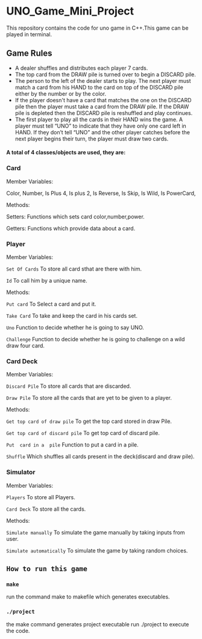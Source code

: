 # UNO_Game_Mini_Project
This repository contains the code for uno game in C++.This game can be played in terminal.

## Game Rules

* A dealer shuffles and distributes each player 7 cards. 
* The top card from the DRAW pile is turned over to begin a DISCARD pile. 
* The person to the left of the dealer starts to play. The next player must match a card from his HAND to the card on top of the DISCARD pile either by the number or by the color.
* If the player doesn't have a card that matches the one on the DISCARD pile then the player must take a card from the DRAW pile. If the DRAW pile is depleted then the DISCARD pile is reshuffled and play continues.
* The first player to play all the cards in their HAND wins the game. A player must tell “UNO” to indicate that they have only one card left in HAND. If they don’t tell “UNO” and the other player catches before the next player begins their turn, the player must draw two cards.

#### A total of 4 classes/objects are used, they are:
### Card

Member Variables: 

Color,
Number,
Is Plus 4,
Is plus 2,
Is Reverse,
Is Skip,
Is Wild,
Is PowerCard,

Methods:

Setters: 
Functions which sets card color,number,power.

Getters: 
Functions which provide data about a card.

### Player

Member Variables: 

`Set Of Cards`
To store all card sthat are there with him.

`Id`
To call him by a  unique name.

Methods:

`Put card`
To Select a card and put it.

`Take Card`
To take and keep the card in his cards set.

`Uno`
Function to decide whether he is going to say UNO.

`Challenge`
Function to decide whether he is going to challenge on a wild draw four  card.	

### Card Deck

Member Variables:

`Discard Pile`
To store all cards that are discarded.

`Draw Pile`
To store all the cards that are yet to be given to a player.

Methods:

`Get top card of draw pile`
To get the top card stored in draw Pile.

`Get top card of discard pile`
To get top card of discard pile.

`Put  card in a  pile`
Function to put a card in a pile.

`Shuffle`
Which shuffles all cards present in the deck(discard and draw pile).

### Simulator

Member Variables:

`Players`
To store all Players.

`Card Deck`
To store all the cards.

Methods:

`Simulate manually`
To simulate the game manually by taking inputs from user.

`Simulate automatically`
To simulate the game by taking random choices.

## `How to run this game`

### `make`
run the command make to makefile which generates executables.

### `./project`
the make command generates project executable run ./project to execute the code.
